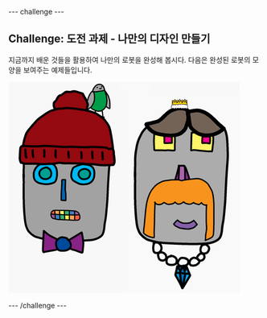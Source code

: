 \--- challenge \---

## Challenge: 도전 과제 - 나만의 디자인 만들기

지금까지 배운 것들을 활용하여 나만의 로봇을 완성해 봅시다. 다음은 완성된 로봇의 모양을 보여주는 예제들입니다.

![스크린샷](images/robot-examples.png)

\--- /challenge \---